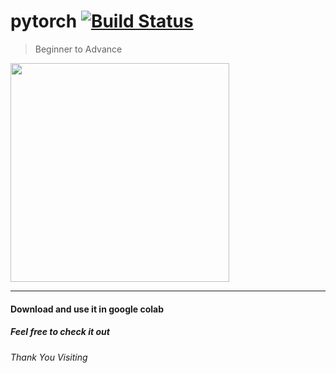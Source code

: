 # pytorch [![Build Status](https://secure.travis-ci.org/oncletom/mailto.png?branch=master)](http://travis-ci.org/oncletom/mailto)

> Beginner to Advance
<img src="https://pytorch.org/tutorials/_static/img/thumbnails/cropped/profiler.png" height="350" width="350">
<hr>
<h4>Download and use it in google colab</h4>
<h5>Feel free to check it out </h5>
<h6>Thank You Visiting</h6>
